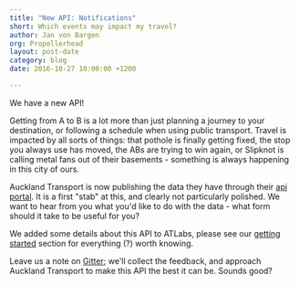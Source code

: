 ```yaml
---
title: "New API: Notifications"
short: Which events may impact my travel?
author: Jan von Bargen
org: Propellerhead
layout: post-date
category: blog
date: 2016-10-27 10:00:00 +1200

---
```


We have a new API!

Getting from A to B is a lot more than just planning a journey to your destination, or following a schedule when using public transport. Travel is impacted by all sorts of things: that pothole is finally getting fixed, the stop you always use has moved, the ABs are trying to win again, or Slipknot is calling metal fans out of their basements - something is always happening in this city of ours.

Auckland Transport is now publishing the data they have through their [api portal](https://dev-portal.at.govt.nz/). It is a first "stab" at this, and clearly not particularly polished. We want to hear from you what you'd like to do with the data - what form should it take to be useful for you?

We added some details about this API to ATLabs, please see our [getting started](/gettingstarted/2016/10/12/notifications-api/) section for everything (?) worth knowing.

Leave us a note on [Gitter](https://gitter.im/at-labs/Lobby); we'll collect the feedback, and approach Auckland Transport to make this API the best it can be. Sounds good?
